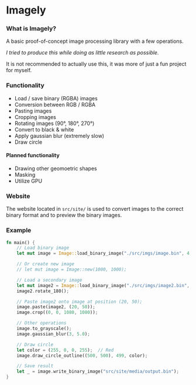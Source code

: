 # Imagely

### What is Imagely?

A basic proof-of-concept image processing library with a few operations.

*I tried to produce this while doing as little research as possible.*

It is not recommended to actually use this, it was more of just a fun project for myself.

### Functionality

- Load / save binary (RGBA) images
- Conversion between RGB / RGBA
- Pasting images
- Cropping images
- Rotating images (90°, 180°, 270°)
- Convert to black & white
- Apply gaussian blur (extremely slow)
- Draw circle

#### Planned functionality

- Drawing other geomoetric shapes
- Masking
- Utilize GPU

### Website

The website located in `src/site/` is used to convert images to the correct binary format and to preview the binary images.

### Example

```rust
fn main() {
    // Load binary image
    let mut image = Image::load_binary_image("./src/imgs/image.bin", 4, 1080, 1920).unwrap();

    // Or create new image
    // let mut image = Image::new(1000, 1000);

    // Load a secondary image
    let mut image2 = Image::load_binary_image("./src/imgs/image2.bin", 4, 640, 468).unwrap();
    image2.rotate_180();

    // Paste image2 onto image at position (20, 50);
    image.paste(image2, (20, 50));
    image.crop((0, 0, 1080, 1080));

    // Other operations
    image.to_grayscale();
    image.gaussian_blur(3, 5.0);

    // Draw circle
    let color = (255, 0, 0, 255);  // Red
    image.draw_circle_outline((500, 500), 499, color);

    // Save result
    let _ = image.write_binary_image("src/site/media/output.bin");
}
```
